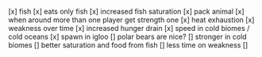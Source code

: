 [x] fish 
  [x] eats only fish
  [x] increased fish saturation
[x] pack animal
  [x] when around more than one player get strength one
[x] heat exhaustion
  [x] weakness over time
  [x] increased hunger drain
[x] speed in cold biomes / cold oceans
[x] spawn in igloo
[] polar bears are nice?
[] stronger in cold biomes
[] better saturation and food from fish
[] less time on weakness
[] 